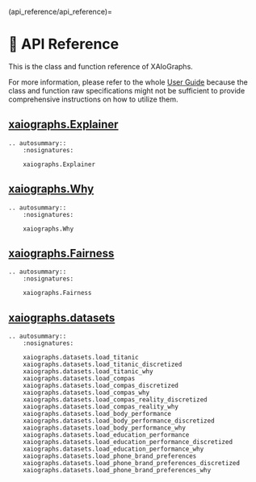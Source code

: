 (api_reference/api_reference)=
# 💎 API Reference

This is the class and function reference of XAIoGraphs.

For more information, please refer to the whole [User Guide](user_guide/user_guide) because the class and function 
raw specifications might not be sufficient to provide comprehensive instructions on how to utilize them.


## [xaiographs.Explainer](explainability.md)

```{eval-rst}
.. autosummary::
    :nosignatures:
    
    xaiographs.Explainer
```


## [xaiographs.Why](why.md)

```{eval-rst}
.. autosummary::
    :nosignatures:
    
    xaiographs.Why
```


## [xaiographs.Fairness](fairness.md)

```{eval-rst}
.. autosummary::
    :nosignatures:
    
    xaiographs.Fairness
```


## [xaiographs.datasets](datasets.md)

```{eval-rst}
.. autosummary::
    :nosignatures:
    
    xaiographs.datasets.load_titanic
    xaiographs.datasets.load_titanic_discretized
    xaiographs.datasets.load_titanic_why
    xaiographs.datasets.load_compas
    xaiographs.datasets.load_compas_discretized
    xaiographs.datasets.load_compas_why
    xaiographs.datasets.load_compas_reality_discretized
    xaiographs.datasets.load_compas_reality_why
    xaiographs.datasets.load_body_performance
    xaiographs.datasets.load_body_performance_discretized
    xaiographs.datasets.load_body_performance_why
    xaiographs.datasets.load_education_performance
    xaiographs.datasets.load_education_performance_discretized
    xaiographs.datasets.load_education_performance_why
    xaiographs.datasets.load_phone_brand_preferences
    xaiographs.datasets.load_phone_brand_preferences_discretized
    xaiographs.datasets.load_phone_brand_preferences_why
```

